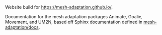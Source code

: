 Website build for https://mesh-adaptation.github.io/.

Documentation for the mesh adaptation packages Animate, Goalie, Movement, and UM2N,
based off Sphinx documentation defined in [mesh-adaptation/docs](https://github.com/mesh-adaptation/docs).
